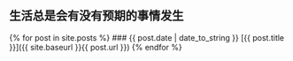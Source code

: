 ## 生活总是会有没有预期的事情发生

{% for post in site.posts %}
	### {{ post.date | date_to_string }} [{{ post.title }}]({{ site.baseurl }}{{ post.url }})
{% endfor %}
